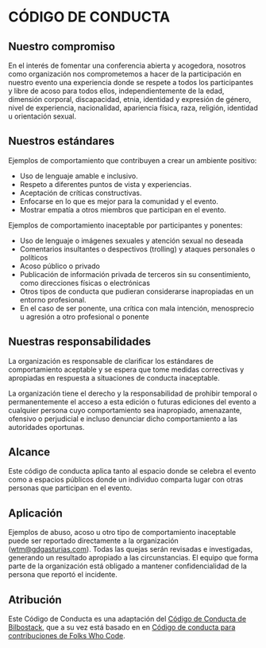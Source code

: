 # CÓDIGO DE CONDUCTA

## Nuestro compromiso
En el interés de fomentar una conferencia abierta y acogedora, nosotros como organización nos comprometemos a hacer de la participación en nuestro evento una experiencia donde se respete a todos los participantes y libre de acoso para todos ellos, independientemente de la edad, dimensión corporal, discapacidad, etnia, identidad y expresión de género, nivel de experiencia, nacionalidad, apariencia física, raza, religión, identidad u orientación sexual.

## Nuestros estándares
Ejemplos de comportamiento que contribuyen a crear un ambiente positivo:
* Uso de lenguaje amable e inclusivo.
* Respeto a diferentes puntos de vista y experiencias.
* Aceptación de críticas constructivas.
* Enfocarse en lo que es mejor para la comunidad y el evento.
* Mostrar empatía a otros miembros que participan en el evento.

Ejemplos de comportamiento inaceptable por participantes y ponentes:
* Uso de lenguaje o imágenes sexuales y atención sexual no deseada
* Comentarios insultantes o despectivos (trolling) y ataques personales o políticos
* Acoso público o privado
* Publicación de información privada de terceros sin su consentimiento, como direcciones físicas o electrónicas
* Otros tipos de conducta que pudieran considerarse inapropiadas en un entorno profesional.
* En el caso de ser ponente, una crítica con mala intención, menosprecio u agresión a otro profesional o ponente

## Nuestras responsabilidades

La organización es responsable de clarificar los estándares de comportamiento aceptable y se espera que tome medidas correctivas y apropiadas en respuesta a situaciones de conducta inaceptable.

La organización tiene el derecho y la responsabilidad de prohibir temporal o permanentemente el acceso a esta edición o futuras ediciones del evento a cualquier persona cuyo comportamiento sea inapropiado, amenazante, ofensivo o perjudicial e incluso denunciar dicho comportamiento a las autoridades oportunas.

## Alcance

Este código de conducta aplica tanto al espacio donde se celebra el evento como a espacios públicos donde un individuo comparta lugar con otras personas que participan en el evento.

## Aplicación

Ejemplos de abuso, acoso u otro tipo de comportamiento inaceptable puede ser reportado directamente a la organización (wtm@gdgasturias.com). Todas las quejas serán revisadas e investigadas, generando un resultado apropiado a las circunstancias. El equipo que forma parte de la organización está obligado a mantener confidencialidad de la persona que reportó el incidente.

## Atribución

Este Código de Conducta es una adaptación del [Código de Conducta de Bilbostack](http://bilbostack.com/codigo-de-conducta/), que a su vez está basado en en [Código de conducta para contribuciones de Folks Who Code](https://github.com/folkswhocode/base/blob/3f8260b9e16c99391180e18014bd873ce59da933/es/CODE_OF_CONDUCT.md).
